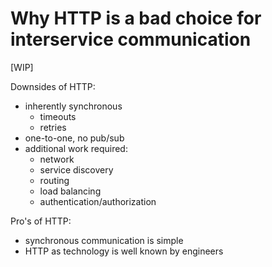 # Why HTTP is a bad choice for interservice communication

[WIP]

Downsides of HTTP:
* inherently synchronous
  * timeouts
  * retries
* one-to-one, no pub/sub
* additional work required:
  * network
  * service discovery
  * routing
  * load balancing
  * authentication/authorization


Pro's of HTTP:
* synchronous communication is simple
* HTTP as technology is well known by engineers